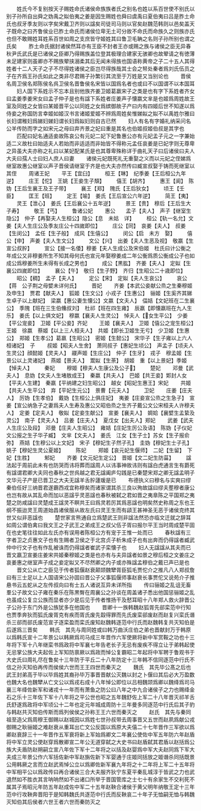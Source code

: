 <!-- { "loadSidebar": true } -->
　　姓氏今不复别按天子赐姓命氏诸侯命族族者氏之别名也姓以系百世使不别氏以别子孙所自出舜之妫禹之姒伯夷之姜是因生赐姓也舜曰虞禹曰夏伯夷曰吕是胙土命氏也叔牙季友则以字矣宋戴卫齐则以諡矣司徒司马则以官矣赵魏范韩则以邑矣盖天子既命之曰齐鲁侯业已胙土命氏而诸侯位卑无土可分故不命氏而命族久之则族亦氏也但不敢赐姓耳姓系百世如周之支庶皆守姬姓其曰鲁卫毛聃之名则子孙所别也谓之氏矣
　　胙土命氏据封诸侯然耳亦有王臣不封者王亦或赐之族与诸侯之臣无异春秋尹氏武氏是已诸侯之臣卿乃得赐族盖位登其极理合建家无骇卿也故翚请之有徳薄未足建家则虽卿亦不赐族翚挟溺柔其后无闻未得族也国语称黄帝之子二十五人其得姓者十二人天子之子不尽得姓诸侯之臣岂尽得族哉其士会之帑处秦者爲刘氏伍员之子在齐爲王孙氏如此之类非尽君赐子孙繁衍其流至于万姓是又当别论也
　　晋侯名周卫侯名郑陈侯名呉卫侯名晋鲁侯名宋皆以国爲名者也或曰不以国谓不以本国耳
　　妇人国下系姓示不忘本且别他族齐姜卫姬葛嬴宋子之类是也有字下系姓者齐女曰孟姜季姜宋女曰孟子仲子是也有諡下系姓者庄姜声子懐嬴文芈是也姬爲周姓故王室及同姓之女皆曰某姬晋平公以同姓之女爲嫔御故子产曰内有四姬后世不知遂以爲侍妾之称国防言幸姬如姬汉书言诸姬爱姬不辨爲周姓矣惟娣姒之姒不以禹姓尔雅曰长妇谓稚妇爲娣妇娣妇谓长妇爲姒妇则自古已然
　　妇人有名有字婚礼纳采问名公羊传防而字之如宋元之母曰弃齐景之妃曰重是其名也伯姬叔姬伯叔是其字也
　　匹配曰妃名通适妾故陈哀公有元妃二妃下妃鲁惠公亦有元妃孟子元之一字兼始适二义故杜曰始适夫人若始而非适适而非始皆不得称元孟任哀姜是已妃字则无尊卑之异虽大夫亦称之礼曰以某妃配某氏是也其尊卑殊称详于曲礼天子曰后诸侯曰夫人大夫曰孺人士曰妇人庶人曰妻
　　诸侯元妃既死礼无重娶之义而以元妃之侄娣爲继室故惠公继室以声子晋侯请继室于齐是也大夫亦然传曰臧宣叔娶于铸而死继室以其侄
　　周诸王妃
　　平王【宜臼】
　　桓王【琳】　纪季姜【王后桓公九年逆】
　　庄王【佗】　王姚【王妾生子頽】
　　僖王【胡齐】
　　惠王【阆】　陈妫【王后生襄王及王子带】
　　襄王【郑】　隗氏【王后狄女】
　　顷王【壬臣】
　　匡王【班】
　　定王【喻】　姜氏【王后宣公六年逆】
　　简王【夷】
　　灵王【泄心】　姜氏【王后襄公十五年逆】
　　景王【贵】　穆后【王后生大子寿】
　　敬王【丐】
　　鲁诸公妃
　　惠公　　孟子【夫人】　声子【继室生隐公】　仲子【再娶夫人生桓公】隐公【息　未姑　详】
　　桓公【轨一名允】文姜【夫人生庄公及季友庄公十四嵗即位】
　　庄公【同】　哀姜【夫人】　叔姜【生闵公】　孟任【生子般】　成风【生僖公】
　　闵公【启　未方　娶】
　　僖公【申】　声姜【夫人生文公】
　　文公【兴】　出姜【夫人生恶及视】　敬嬴【生宣公叔肸】
　　宣公【接一名倭】穆姜【夫人生成公及宋伯姬　杜氏曰计公衡之年成公又非穆姜所生不知其母何氏也宣元年娶穆姜成二年公衡爲质公衡成公子也如成公爲穆姜所生未得有长成之男也】
　　成公【黒肱】　齐姜【夫人】　定姒【生襄公四嵗即位】
　　襄公【午】　敬归【生子野】　齐归【生昭公二十歳即位】
　　昭公【稠】　孟子【夫人】
　　定公【宋】　定姒【夫人生哀公】
　　哀公【蒋　公子荆之母嬖未详何氏】
　　晋妃
　　齐姜【本武公妾献公烝之生秦穆姬及申生】　贾君【献夫人】　狐姬【生文公】小戎子【生惠公】　骊姬【生奚齐其娣生卓子以上献妃】　梁嬴【惠公妻生懐公】文嬴【文夫人】　偪姞【文妃班在二生襄公】　季隗【班在三生伯儵叔刘】　杜祁【班在四生雍】　辰嬴【即懐嬴班在九人生乐】　姜氏【以上俱文妃】　穆嬴【襄夫人生灵公】　悼夫人【女生平公】　少姜【平公宠妾】　卫姬【平公妾】齐妃
　　王姬【襄夫人】　卫姬【僖公之宠生桓公】　王姬　徐嬴　蔡姬【以上三人桓夫人】　共姬【即长卫姬生无亏】　少卫姬【生惠公】　郑姬【生孝公】葛嬴【生昭公】　密姬【生懿公】　宋华子【生子雍以上六人桓诸妃】　子
　　叔姬【昭夫人生舍】　萧同叔子【惠妃生顷公】　声孟子【顷夫人生灵公】顔懿姬【灵夫人】　鬷声姬【生庄公】　仲子【生牙】　戎子　穆孟姬【生景公以上灵诸妃】　燕姬【景夫人】　鬻姒【生荼】　胡姬　重【以上景妃】季姬【悼夫人】
　　秦妃
　　穆姬【穆夫人生康公及公子】
　　楚妃
　　邓曼【武夫人】　息妫【文夫人生堵敖成王】　秦嬴【共夫人】　巴姬【共王妾】郹封人女【平夫人生建】　秦嬴【平纳建之妇生昭公】　越女【昭妃生惠王】宋妃
　　共姬【共夫人生平公】　弃【平妃生元公】　景曹【元夫人】
　　卫妃
　　庄姜【庄夫人】　厉妫【生孝伯】　戴妫【生桓公上俱庄妃】　夷姜【庄妾宣公烝之生急子】　宣姜【宣公纳急子之妻爲夫人生寿及惠公又昭伯烝之生齐子戴公文公宋桓夫人许穆夫人】　定姜【定夫人】　敬姒【定妾生献公】　宣姜【襄夫人】　婤姶【襄嬖生孟絷及灵公】　南子【灵夫人】　吕姜【庄夫人】　夏戊女【出夫人】郑妃
　　武姜【武夫人生庄公及段】　邓曼【庄夫人生昭公】　雍姞【庄妃生厉公及语】　陈妫【子仪妃文公报之生子华子臧】　文芈【文夫人】　姜氏　江女【生子士】苏女【生子报俞弥】　燕姞【生穆公以上文妃】　宋子【穆妃生子然子孔】　圭妫【穆妃生士子孔】　姚子【穆妃生灵公夏姬】
　　陈妃
　　郑姬【哀元妃生偃师】　二妃【生留】　下妃【生胜】
　　邾妃
　　齐姜【文元妃生定公】　晋姬【文二妃生防菑】
　　諡法起于周前此未有也防哭而讳将葬而諡周人以讳事神故讳则有諡白虎通言生有爵死有諡谓君卿大夫同也春秋之世呉越之君无諡阖庐勾践是已秦楚宋郑之卿无諡孟明子文华元子产是已晋卫之大夫无諡羊舌肸蘧瑗是已
　　布德执义曰穆名与实爽曰缪秦伯任好三纳晋君遂霸西戎宜称穆矣而诸家谓其杀三良以殉故諡曰缪夫塟穆者康公也岂有故从其乱命而加以恶諡乎灵恶諡也春秋被弑之君如晋之夷臯陈之平国郑之夷楚之防咸諡曰灵楚成王諡灵不瞑共王曰爲灵若厉其爲恶諡也明矣然史称周之东也王纲不振迨灵王周道始昌诸侯服从故左氏曰灵王生而有頿王甚神圣无恶于诸侯克终其世又似非恶諡也
　　楚世家言熊通自立爲楚武王则非諡法然恐亦临文迁就之辞耳如周公谓伯禽曰我文王之子武王之弟成王之叔父伍子胥曰报尔平王当时周成楚平固在也史笔往往如此左氏亦有误用者陈桓公方有宠于王惟一处而已
　　春秋諡有三字者卫之贞惠文子也有生赐者卫侯之于北宫贞子析朱成子也有出奔而仍得諡者臧武仲中行文子也有作乱被诛而仍得諡者崔武子栾懐子也
　　妇人无諡諡从其夫而已晋文嬴卫宣姜庄姜宋共姬秦穆姬之类是也亦有与夫异諡者如景之穆后桓之文姜庄之哀姜惠之继室声子成之妾定姒又不尽然卿之内子或亦殊諡孟穆伯之戴已声已是也
　　晋文公从亡之臣见于传者狐偃赵衰颠颉魏犫胥臣狐毛贾佗介之推凡八人郑叔詹曰有三士足以上人国语宋公孙固曰晋公子父事狐偃师事赵衰长事贾佗又说苑介子推悬书云五蛇从之左传叔向曰有士五人诸说互异未详所指
　　传曰骊姬之乱诅无畜羣公子故文公子雍在秦乐在陈黒臀在周襄公之孙谈在周盖诸子悉出他国惩骊姬之乱也虽成公复立公族而显者亦少是后见于传者惟扬干及憖耳昭十八年郑人救火辞晋公子公孙于东门外是公族犹多在他国也
　　晋卿十一族韩魏赵狐胥先郤栾范中行知也贾季奔狄而狐氏废胥克有疾而胥氏废先縠得罪而先氏废栾郤废赵而赵复兴栾氏谮杀三郤而郤氏废范宣子逐栾盈而栾氏废知赵魏韩逐范中行氏而赵魏韩复共灭知伯是后遂爲三晋矣
　　韩氏　其先与周同姓或曰韩万曲沃庄伯之弟也晋献封万于韩原以爲韩氏宣十二年景公以韩厥爲司马成三年晋作六军使厥将新中军赏鞍之功也十三年将下军十八年继栾书爲政将中军襄七年告老长子无忌有废疾不得立让于弟韩起使无忌掌公族大夫起佐上军知防禀厥以爲政而悼公复霸昭二年起将中军聘于鲁观书于大史氏曰周礼尽在鲁矣十三年防于平丘二十八年防定十三年韩不信同逐范中行氏不信之孙灭知伯再传而侯侯六世而王王四世而秦灭之
　　魏氏　其先毕公髙之后也武王封弟高于毕以毕爲姓其裔孙毕万事晋晋献公灭魏以封之卜偃曰其后必大万盈数也魏大名也魏犫从亡文公以爲戎右成十八年悼公即位以吕相魏颉爲卿以魏绛爲司马襄三年绛佐新军和诸戎十一年而有萧鱼之防公曰八年之中九合诸侯子之力也赐绛金石之乐十三年佐下军十八年将之平公世也昭之五年魏舒佐上军二十八年晋灭祁羊舌氏舒遂爲政将中军顷公十二年也定元年城成周防十三年曼多同逐范中行氏后其子豹与韩赵共灭知伯传斯而爲列侯侯之孙称王王六世而秦灭之
　　赵氏　其先与秦同祖至造父爲周穆王御赐以赵城因以爲姓七世孙叔带去周事晋又五世而赵夙爲献公戎御赐之耿骊姬之难赵衰从重耳出亡文公反国以爲原大夫僖二十七年晋作三军欲以爲卿赵衰辞三十一年晋作五军衰将新上军始爲卿文二年襄公使佐中军五年防六年赵盾将中军立灵公使赵穿爲散卿宣二年公无道穿弑之大史书曰赵盾弑其君盾以赵括爲公族大夫盾防赵朔嗣立宣八年佐下军十二年将之以括及赵婴爲中军大夫赵同爲下军大夫成三年景公作六军括佐新中军赵旃佐新下军婴通于庄姬同括放之姬谮杀同括既景公用韩厥之言而立赵武焉悼公立以爲卿佐新军襄九年将之十二年将上军二十五年将中军相平公以爲政传曰再合诸侯三合大夫服齐狄宁东夏平秦乱城淳于皆武之力也武退然如不胜衣其言呐呐然如不出诸口所举于晋国管库之士七十有余家生不交利死不属其子焉昭元年防五年赵成佐中军二十五年赵鞅合诸侯于黄父明年纳敬王定十三年范中行攻鞅奔晋阳于是知韩魏氏共逐范中行氏而反鞅哀二十年子无恤嗣无恤与韩魏灭知伯其后侯者六世王者六世而秦防灭之
